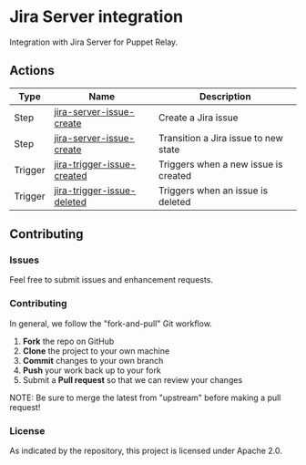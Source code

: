 # Jira Server integration

Integration with Jira Server for Puppet Relay.

## Actions

|   Type    |  Name              | Description          |
|-----------|--------------------|----------------------|
| Step      | [jira-server-issue-create](/steps/issue-create) | Create a Jira issue | 
| Step      | [jira-server-issue-create](/steps/issue-transition) | Transition a Jira issue to new state | 
| Trigger   | [jira-trigger-issue-created](/triggers/issue-created) | Triggers when a new issue is created |
| Trigger   | [jira-trigger-issue-deleted](/triggers/issue-deleted) | Triggers when an issue is deleted |

## Contributing

### Issues

Feel free to submit issues and enhancement requests.

### Contributing

In general, we follow the "fork-and-pull" Git workflow.

 1. **Fork** the repo on GitHub
 2. **Clone** the project to your own machine
 3. **Commit** changes to your own branch
 4. **Push** your work back up to your fork
 5. Submit a **Pull request** so that we can review your changes

NOTE: Be sure to merge the latest from "upstream" before making a pull request!

### License

As indicated by the repository, this project is licensed under Apache 2.0.
